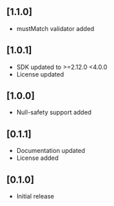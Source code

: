 ## [1.1.0]

* mustMatch validator added

## [1.0.1]

* SDK updated to >=2.12.0 <4.0.0
* License updated

## [1.0.0]

* Null-safety support added

## [0.1.1]

* Documentation updated
* License added

## [0.1.0]

* Initial release
